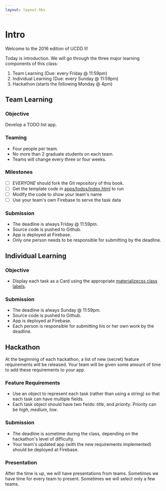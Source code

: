 ```yaml
---
layout: layout.hbs
---
```


# Intro

Welcome to the 2016 edition of UCDD II!

Today is introduction. We will go through the three major learning components
of this class:

1. Team Learning (Due: every Friday @ 11:59pm)
2. Individual Learning (Due: every Sunday @ 11:59pm)
3. Hackathon (starts the following Monday @ 4pm)

## Team Learning

### Objective

Develop a TODO list app.

### Teaming

* Four people per team.
* No more than 2 graduate students on each team.
* Teams will change every three or four weeks.

### Milestones

* [ ] _EVERYONE_ should fork the Git repository of this book.
* [ ] Get the template code in [apps/todos/index.html](/apps/todos) to run
* [ ] Modify the code to show your team's name
* [ ] Use your team's own Firebase to serve the task data

### Submission

* The deadline is always Friday @ 11:59pm.
* Source code is pushed to Github.
* App is deployed at Firebase.
* Only one person needs to be responsible for submitting by the deadline.

## Individual Learning

### Objective

* Display each task as a Card using the appropriate
[materializecss class labels](http://materializecss.com/cards.html).

### Submission

* The deadline is always Sunday @ 11:59pm.
* Source code is pushed to Github.
* App is deployed at Firebase.
* Each person is responsible for submitting his or her own work by the deadline.

## Hackathon

At the beginning of each hackathon, a list of new (secret) feature requirements will
be released. Your team will be given some amount of time to add these requirements
to your app.

### Feature Requirements
* Use an object to represent each task (rather than using a string) so that
each task can have multiple fields.
* Each task object should have two fields: _title_, and _priority_. Priority can be
_high_, _medium_, _low_.

### Submission

* The deadline is sometime during the class, depending on the hackathon's level
of difficulty.
* Your team's updated app (with the new requirements implemented) should be deployed
at Firebase.

### Presentation

After the time is up, we will have presentations from teams. Sometimes we
have time for every team to present. Sometimes we will select only a few teams.
